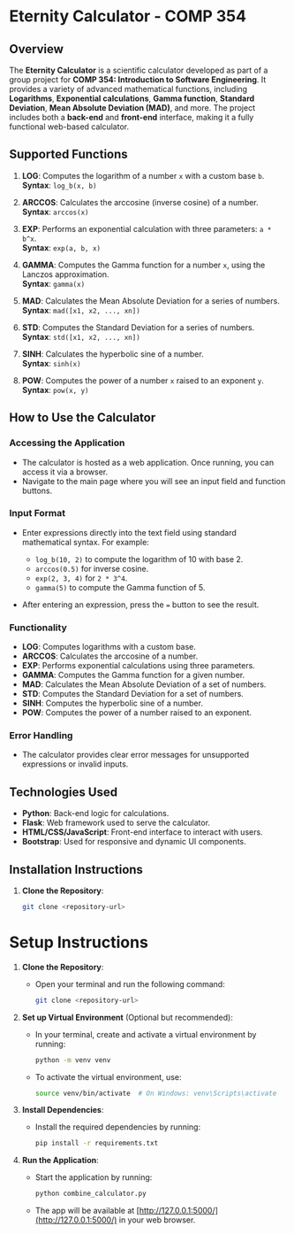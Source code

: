 # Eternity Calculator - COMP 354

## Overview

The **Eternity Calculator** is a scientific calculator developed as part of a group project for **COMP 354: Introduction to Software Engineering**. It provides a variety of advanced mathematical functions, including **Logarithms**, **Exponential calculations**, **Gamma function**, **Standard Deviation**, **Mean Absolute Deviation (MAD)**, and more. The project includes both a **back-end** and **front-end** interface, making it a fully functional web-based calculator.

## Supported Functions

1. **LOG**: Computes the logarithm of a number `x` with a custom base `b`.  
   **Syntax**: `log_b(x, b)`

2. **ARCCOS**: Calculates the arccosine (inverse cosine) of a number.  
   **Syntax**: `arccos(x)`

3. **EXP**: Performs an exponential calculation with three parameters: `a * b^x`.  
   **Syntax**: `exp(a, b, x)`

4. **GAMMA**: Computes the Gamma function for a number `x`, using the Lanczos approximation.  
   **Syntax**: `gamma(x)`

5. **MAD**: Calculates the Mean Absolute Deviation for a series of numbers.  
   **Syntax**: `mad([x1, x2, ..., xn])`

6. **STD**: Computes the Standard Deviation for a series of numbers.  
   **Syntax**: `std([x1, x2, ..., xn])`

7. **SINH**: Calculates the hyperbolic sine of a number.  
   **Syntax**: `sinh(x)`

8. **POW**: Computes the power of a number `x` raised to an exponent `y`.  
   **Syntax**: `pow(x, y)`

## How to Use the Calculator

### Accessing the Application

- The calculator is hosted as a web application. Once running, you can access it via a browser. 
- Navigate to the main page where you will see an input field and function buttons.

### Input Format

- Enter expressions directly into the text field using standard mathematical syntax. For example:
  - `log_b(10, 2)` to compute the logarithm of 10 with base 2.  
  - `arccos(0.5)` for inverse cosine.  
  - `exp(2, 3, 4)` for `2 * 3^4`.  
  - `gamma(5)` to compute the Gamma function of 5.

- After entering an expression, press the `=` button to see the result.

### Functionality

- **LOG**: Computes logarithms with a custom base.
- **ARCCOS**: Calculates the arccosine of a number.
- **EXP**: Performs exponential calculations using three parameters.
- **GAMMA**: Computes the Gamma function for a given number.
- **MAD**: Calculates the Mean Absolute Deviation of a set of numbers.
- **STD**: Computes the Standard Deviation for a set of numbers.
- **SINH**: Computes the hyperbolic sine of a number.
- **POW**: Computes the power of a number raised to an exponent.

### Error Handling

- The calculator provides clear error messages for unsupported expressions or invalid inputs.

## Technologies Used

- **Python**: Back-end logic for calculations.
- **Flask**: Web framework used to serve the calculator.
- **HTML/CSS/JavaScript**: Front-end interface to interact with users.
- **Bootstrap**: Used for responsive and dynamic UI components.

## Installation Instructions

1. **Clone the Repository**:
   ```bash
   git clone <repository-url>
# Setup Instructions

1. **Clone the Repository**:
   - Open your terminal and run the following command:
     ```bash
     git clone <repository-url>
     ```

2. **Set up Virtual Environment** (Optional but recommended):
   - In your terminal, create and activate a virtual environment by running:
     ```bash
     python -m venv venv
     ```
   - To activate the virtual environment, use:
     ```bash
     source venv/bin/activate  # On Windows: venv\Scripts\activate
     ```

3. **Install Dependencies**:
   - Install the required dependencies by running:
     ```bash
     pip install -r requirements.txt
     ```

4. **Run the Application**:
   - Start the application by running:
     ```bash
     python combine_calculator.py
     ```

   - The app will be available at [http://127.0.0.1:5000/](http://127.0.0.1:5000/) in your web browser.

